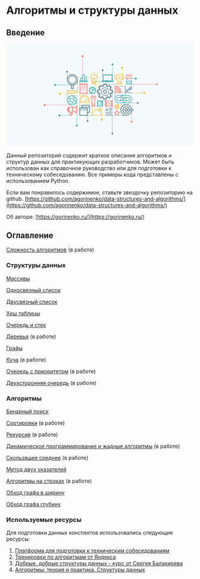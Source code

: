 # Алгоритмы и структуры данных

## Введение

![Алгоритмы и структуры данных](img/main.jpeg)

Данный репозиторий содержит краткое описание алгоритмов и структур данных для практикующих разработчиков. Может быть
использован как справочное руководство или для подготовки к техническому собеседованию. Все примеры кода представлены с
использованием Python.

Если вам понравилось содержимое, ставьте звездочку репозиторию на github.
[https://github.com/agorinenko/data-structures-and-algorithms/](https://github.com/agorinenko/data-structures-and-algorithms/)

Об авторе: [https://gorinenko.ru/](https://gorinenko.ru/)

## Оглавление

[Сложность алгоритмов](tutorial/intro.md) (в работе)

### Структуры данных

[Массивы](tutorial/array.md)

[Односвязный список](tutorial/singly_linked_list.md)

[Двусвязный список](tutorial/doubly_linked_list.md)

[Хеш таблицы](tutorial/hash_table.md)

[Очередь и стек](tutorial/queue_and_stack.md)

[Деревья](tutorial/tree.md) (в работе)

[Графы](tutorial/graph.md)

[Куча](tutorial/heap.md) (в работе)

[Очередь с приоритетом](tutorial/heap.md) (в работе)

[Двухсторонняя очередь](tutorial/heap.md) (в работе)

### Алгоритмы

[Бинарный поиск](tutorial/binary_search.md)

[Сортировки](tutorial/sorting.md) (в работе)

[Рекурсия](tutorial/recursion.md) (в работе)

[Динамическое программирование и жадные алгоритмы](tutorial/dynamic_programming.md) (в работе)

[Скользящее среднее](tutorial/moving_average.md) (в работе)

[Метод двух указателей](tutorial/two_pointers.md)

[Алгоритмы на строках](tutorial/string_algorithms.md) (в работе)

[Обход графа в ширину](tutorial/bfs.md)

[Обход графа глубину](tutorial/dfs.md)

### Используемые ресурсы

Для подготовки данных конспектов использовались следующие ресурсы:

1. [Платформа для подготовки к техническим собеседованиям](https://leetcode.com/explore/)
2. [Тренировки по алгоритмам от Яндекса](https://yandex.ru/yaintern/algorithm-training_1)
3. [Добрые, добрые структуры данных - курс от Сергея Балакирева](https://stepik.org/course/134212/syllabus)
4. [Алгоритмы: теория и практика. Структуры данных](https://stepik.org/course/1547/syllabus)